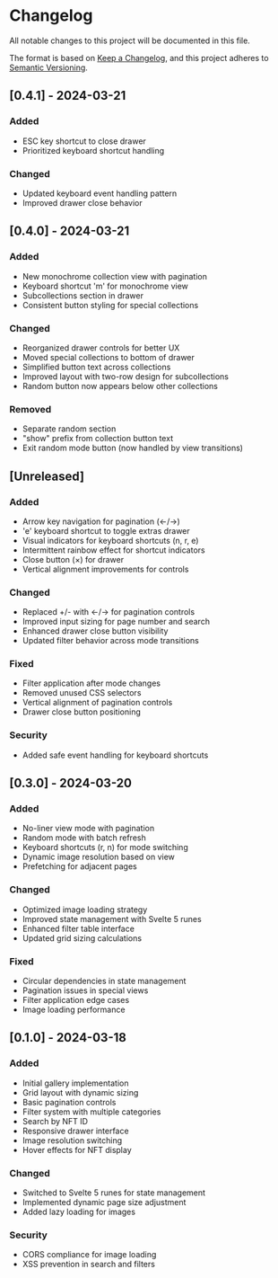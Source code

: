 # Changelog

All notable changes to this project will be documented in this file.

The format is based on [Keep a Changelog](https://keepachangelog.com/en/1.0.0/),
and this project adheres to [Semantic Versioning](https://semver.org/spec/v2.0.0.html).

## [0.4.1] - 2024-03-21

### Added
- ESC key shortcut to close drawer
- Prioritized keyboard shortcut handling

### Changed
- Updated keyboard event handling pattern
- Improved drawer close behavior

## [0.4.0] - 2024-03-21

### Added
- New monochrome collection view with pagination
- Keyboard shortcut 'm' for monochrome view
- Subcollections section in drawer
- Consistent button styling for special collections

### Changed
- Reorganized drawer controls for better UX
- Moved special collections to bottom of drawer
- Simplified button text across collections
- Improved layout with two-row design for subcollections
- Random button now appears below other collections

### Removed
- Separate random section
- "show" prefix from collection button text
- Exit random mode button (now handled by view transitions)

## [Unreleased]
### Added
- Arrow key navigation for pagination (←/→)
- 'e' keyboard shortcut to toggle extras drawer
- Visual indicators for keyboard shortcuts (n, r, e)
- Intermittent rainbow effect for shortcut indicators
- Close button (×) for drawer
- Vertical alignment improvements for controls

### Changed
- Replaced +/- with ←/→ for pagination controls
- Improved input sizing for page number and search
- Enhanced drawer close button visibility
- Updated filter behavior across mode transitions

### Fixed
- Filter application after mode changes
- Removed unused CSS selectors
- Vertical alignment of pagination controls
- Drawer close button positioning

### Security
- Added safe event handling for keyboard shortcuts

## [0.3.0] - 2024-03-20

### Added
- No-liner view mode with pagination
- Random mode with batch refresh
- Keyboard shortcuts (r, n) for mode switching
- Dynamic image resolution based on view
- Prefetching for adjacent pages

### Changed
- Optimized image loading strategy
- Improved state management with Svelte 5 runes
- Enhanced filter table interface
- Updated grid sizing calculations

### Fixed
- Circular dependencies in state management
- Pagination issues in special views
- Filter application edge cases
- Image loading performance

## [0.1.0] - 2024-03-18

### Added
- Initial gallery implementation
- Grid layout with dynamic sizing
- Basic pagination controls
- Filter system with multiple categories
- Search by NFT ID
- Responsive drawer interface
- Image resolution switching
- Hover effects for NFT display

### Changed
- Switched to Svelte 5 runes for state management
- Implemented dynamic page size adjustment
- Added lazy loading for images

### Security
- CORS compliance for image loading
- XSS prevention in search and filters 